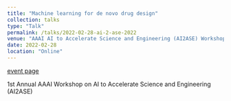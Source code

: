 ```yaml
---
title: "Machine learning for de novo drug design"
collection: talks
type: "Talk"
permalink: /talks/2022-02-28-ai-2-ase-2022
venue: "AAAI AI to Accelerate Science and Engineering (AI2ASE) Workshop"
date: 2022-02-28
location: "Online"
---
```


[event page](https://ai-2-ase.github.io/)

1st Annual AAAI Workshop on AI to Accelerate Science and Engineering (AI2ASE) 
